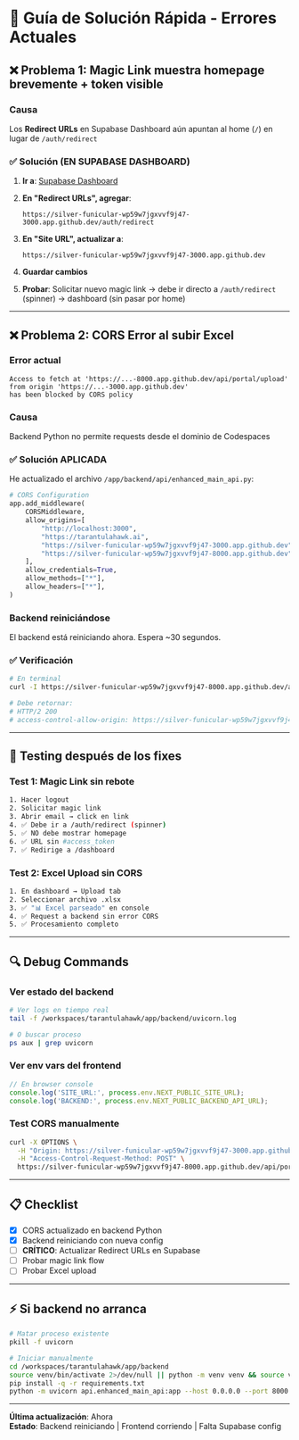 # 🚨 Guía de Solución Rápida - Errores Actuales

## ❌ Problema 1: Magic Link muestra homepage brevemente + token visible

### Causa
Los **Redirect URLs** en Supabase Dashboard aún apuntan al home (`/`) en lugar de `/auth/redirect`

### ✅ Solución (EN SUPABASE DASHBOARD)

1. **Ir a**: [Supabase Dashboard](https://supabase.com/dashboard/project/jhjlxjaicjorzeaqdbsv/auth/url-configuration)

2. **En "Redirect URLs", agregar**:
   ```
   https://silver-funicular-wp59w7jgxvvf9j47-3000.app.github.dev/auth/redirect
   ```

3. **En "Site URL", actualizar a**:
   ```
   https://silver-funicular-wp59w7jgxvvf9j47-3000.app.github.dev
   ```

4. **Guardar cambios**

5. **Probar**: Solicitar nuevo magic link → debe ir directo a `/auth/redirect` (spinner) → dashboard (sin pasar por home)

---

## ❌ Problema 2: CORS Error al subir Excel

### Error actual
```
Access to fetch at 'https://...-8000.app.github.dev/api/portal/upload' 
from origin 'https://...-3000.app.github.dev' 
has been blocked by CORS policy
```

### Causa
Backend Python no permite requests desde el dominio de Codespaces

### ✅ Solución APLICADA

He actualizado el archivo `/app/backend/api/enhanced_main_api.py`:

```python
# CORS Configuration
app.add_middleware(
    CORSMiddleware,
    allow_origins=[
        "http://localhost:3000", 
        "https://tarantulahawk.ai",
        "https://silver-funicular-wp59w7jgxvvf9j47-3000.app.github.dev",  # Frontend
        "https://silver-funicular-wp59w7jgxvvf9j47-8000.app.github.dev",  # Backend
    ],
    allow_credentials=True,
    allow_methods=["*"],
    allow_headers=["*"],
)
```

### Backend reiniciándose
El backend está reiniciando ahora. Espera ~30 segundos.

### ✅ Verificación
```bash
# En terminal
curl -I https://silver-funicular-wp59w7jgxvvf9j47-8000.app.github.dev/api/health

# Debe retornar:
# HTTP/2 200
# access-control-allow-origin: https://silver-funicular-wp59w7jgxvvf9j47-3000.app.github.dev
```

---

## 🧪 Testing después de los fixes

### Test 1: Magic Link sin rebote
```bash
1. Hacer logout
2. Solicitar magic link
3. Abrir email → click en link
4. ✅ Debe ir a /auth/redirect (spinner)
5. ✅ NO debe mostrar homepage
6. ✅ URL sin #access_token
7. ✅ Redirige a /dashboard
```

### Test 2: Excel Upload sin CORS
```bash
1. En dashboard → Upload tab
2. Seleccionar archivo .xlsx
3. ✅ "📊 Excel parseado" en console
4. ✅ Request a backend sin error CORS
5. ✅ Procesamiento completo
```

---

## 🔍 Debug Commands

### Ver estado del backend
```bash
# Ver logs en tiempo real
tail -f /workspaces/tarantulahawk/app/backend/uvicorn.log

# O buscar proceso
ps aux | grep uvicorn
```

### Ver env vars del frontend
```javascript
// En browser console
console.log('SITE_URL:', process.env.NEXT_PUBLIC_SITE_URL);
console.log('BACKEND:', process.env.NEXT_PUBLIC_BACKEND_API_URL);
```

### Test CORS manualmente
```bash
curl -X OPTIONS \
  -H "Origin: https://silver-funicular-wp59w7jgxvvf9j47-3000.app.github.dev" \
  -H "Access-Control-Request-Method: POST" \
  https://silver-funicular-wp59w7jgxvvf9j47-8000.app.github.dev/api/portal/upload
```

---

## 📋 Checklist

- [x] CORS actualizado en backend Python
- [x] Backend reiniciando con nueva config
- [ ] **CRÍTICO**: Actualizar Redirect URLs en Supabase
- [ ] Probar magic link flow
- [ ] Probar Excel upload

---

## ⚡ Si backend no arranca

```bash
# Matar proceso existente
pkill -f uvicorn

# Iniciar manualmente
cd /workspaces/tarantulahawk/app/backend
source venv/bin/activate 2>/dev/null || python -m venv venv && source venv/bin/activate
pip install -q -r requirements.txt
python -m uvicorn api.enhanced_main_api:app --host 0.0.0.0 --port 8000 --reload
```

---

**Última actualización**: Ahora  
**Estado**: Backend reiniciando | Frontend corriendo | Falta Supabase config
